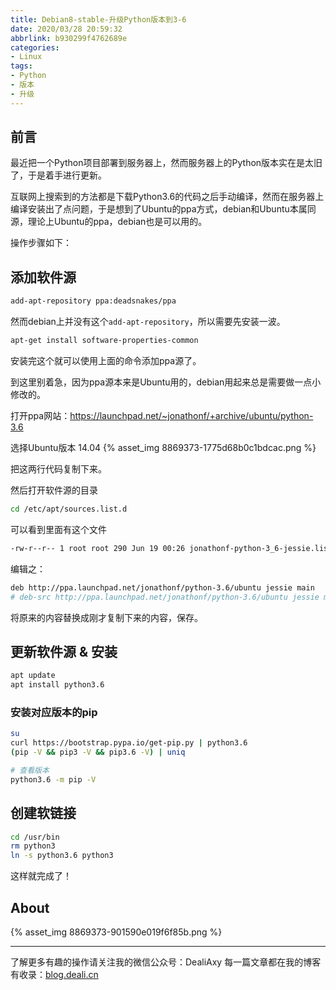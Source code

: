 ```yaml
---
title: Debian8-stable-升级Python版本到3-6
date: 2020/03/28 20:59:32
abbrlink: b930299f4762689e
categories:
- Linux
tags:
- Python
- 版本
- 升级
---
```

## 前言
最近把一个Python项目部署到服务器上，然而服务器上的Python版本实在是太旧了，于是着手进行更新。

互联网上搜索到的方法都是下载Python3.6的代码之后手动编译，然而在服务器上编译安装出了点问题，于是想到了Ubuntu的ppa方式，debian和Ubuntu本属同源，理论上Ubuntu的ppa，debian也是可以用的。

操作步骤如下：

## 添加软件源
```bash
add-apt-repository ppa:deadsnakes/ppa
```
然而debian上并没有这个`add-apt-repository`，所以需要先安装一波。

```bash
apt-get install software-properties-common
```
安装完这个就可以使用上面的命令添加ppa源了。

到这里别着急，因为ppa源本来是Ubuntu用的，debian用起来总是需要做一点小修改的。

打开ppa网站：https://launchpad.net/~jonathonf/+archive/ubuntu/python-3.6

选择Ubuntu版本 14.04
{% asset_img 8869373-1775d68b0c1bdcac.png %}

把这两行代码复制下来。

然后打开软件源的目录
```bash
cd /etc/apt/sources.list.d
```
可以看到里面有这个文件
```bash
-rw-r--r-- 1 root root 290 Jun 19 00:26 jonathonf-python-3_6-jessie.list
```
编辑之：
```bash
deb http://ppa.launchpad.net/jonathonf/python-3.6/ubuntu jessie main
# deb-src http://ppa.launchpad.net/jonathonf/python-3.6/ubuntu jessie main
```
将原来的内容替换成刚才复制下来的内容，保存。


## 更新软件源 & 安装
```bash
apt update
apt install python3.6
```

### 安装对应版本的pip
```bash
su
curl https://bootstrap.pypa.io/get-pip.py | python3.6
(pip -V && pip3 -V && pip3.6 -V) | uniq

# 查看版本
python3.6 -m pip -V
```

## 创建软链接
```bash
cd /usr/bin
rm python3
ln -s python3.6 python3
```

这样就完成了！


## About
{% asset_img 8869373-901590e019f6f85b.png %}

---------------
了解更多有趣的操作请关注我的微信公众号：DealiAxy
每一篇文章都在我的博客有收录：[blog.deali.cn](http://blog.deali.cn)
